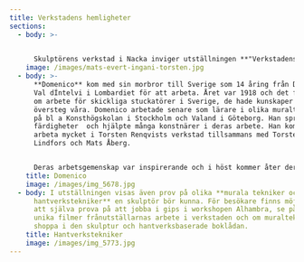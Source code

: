 ```yaml
---
title: Verkstadens hemligheter
sections:
  - body: >-
      

      Skulptörens verkstad i Nacka inviger utställningen **"Verkstadens hemligheter"** den 29 augusti. En skulptur-, mural- och mosaikutställning med Domenico Inganni, Luigi Inganni, Evert Lindfors, Torsten Renqvist och Mats Åberg. De fann varandra i arbete och vänskap. Utställningen tar avstamp i den italienska skulptören Domenico Ingannis liv.
    image: /images/mats-evert-ingani-torsten.jpg
  - body: >-
      **Domenico** kom med sin morbror till Sverige som 14 åring från Dizzasco,
      Val dÍntelvi i Lombardiet för att arbeta. Året var 1918 och det fanns gott
      om arbete för skickliga stuckatörer i Sverige, de hade kunskaper som
      översteg våra. Domenico arbetade senare som lärare i olika muraltekniker
      på bl a Konsthögskolan i Stockholm och Valand i Göteborg. Han spred sina
      färdigheter  och hjälpte många konstnärer i deras arbete. Han kom att
      arbeta mycket i Torsten Renqvists verkstad tillsammans med Torsten, Evert
      Lindfors och Mats Åberg.


      Deras arbetsgemenskap var inspirerande och i höst kommer åter deras arbeten att finnas under samma verkstadstak. En unik utställning ni inte får missa!
    title: Domenico
    image: /images/img_5678.jpg
  - body: I utställningen visas även prov på olika **murala tekniker och andra
      hantverkstekniker** en skulptör bör kunna. För besökare finns möjlighet
      att själva prova på att jobba i gips i workshopen Alhambra, se på våra
      unika filmer frånutställarnas arbete i verkstaden och om muraltekniker och
      shoppa i den skulptur och hantverksbaserade boklådan.
    title: Hantverkstekniker
    image: /images/img_5773.jpg
---
```

